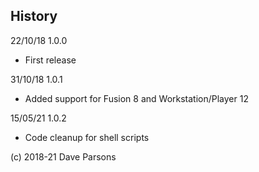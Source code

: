 


## History
22/10/18 1.0.0
- First release

31/10/18 1.0.1
- Added support for Fusion 8 and Workstation/Player 12

15/05/21 1.0.2
- Code cleanup for shell scripts

(c) 2018-21 Dave Parsons
